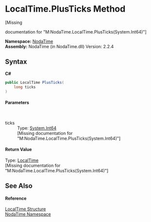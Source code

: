# LocalTime.PlusTicks Method 
 

\[Missing <summary> documentation for "M:NodaTime.LocalTime.PlusTicks(System.Int64)"\]

**Namespace:**&nbsp;<a href="N_NodaTime">NodaTime</a><br />**Assembly:**&nbsp;NodaTime (in NodaTime.dll) Version: 2.2.4

## Syntax

**C#**<br />
``` C#
public LocalTime PlusTicks(
	long ticks
)
```


#### Parameters
&nbsp;<dl><dt>ticks</dt><dd>Type: <a href="http://msdn2.microsoft.com/en-us/library/6yy583ek" target="_blank">System.Int64</a><br />\[Missing <param name="ticks"/> documentation for "M:NodaTime.LocalTime.PlusTicks(System.Int64)"\]</dd></dl>

#### Return Value
Type: <a href="T_NodaTime_LocalTime">LocalTime</a><br />\[Missing <returns> documentation for "M:NodaTime.LocalTime.PlusTicks(System.Int64)"\]

## See Also


#### Reference
<a href="T_NodaTime_LocalTime">LocalTime Structure</a><br /><a href="N_NodaTime">NodaTime Namespace</a><br />